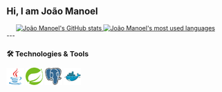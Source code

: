 ## Hi, I am João Manoel

<div align="center">
  <a href="https://github.com/jaomanoel">
    <img height="180em" src="https://github-readme-stats.vercel.app/api?username=jaomanoel&show_icons=true&theme=dark&include_all_commits=true&count_private=true&token=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" alt="João Manoel's GitHub stats"/>
  </a>
  <a href="https://github.com/jaomanoel">
    <img height="180em" src="https://github-readme-stats.vercel.app/api/top-langs/?username=jaomanoel&layout=compact&langs_count=7&theme=dark&token=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" alt="João Manoel's most used languages"/>
  </a>
</div>
---

### 🛠️ Technologies & Tools

<div style="display: inline_block">
  <img align="center" alt="Java" height="40" width="40" src="https://raw.githubusercontent.com/devicons/devicon/master/icons/java/java-original.svg" title="Java">
  <img align="center" alt="Spring" height="40" width="40" src="https://raw.githubusercontent.com/devicons/devicon/master/icons/spring/spring-original.svg" title="Kotlin">
  <img align="center" alt="ProstgreSQL" height="40" width="40" src="https://raw.githubusercontent.com/devicons/devicon/master/icons/postgresql/postgresql-original.svg" title="Android">
  <img align="center" alt="TypeScript" height="40" width="40" src="https://raw.githubusercontent.com/devicons/devicon/master/icons/docker/docker-original.svg" title="TypeScript">
</div>
